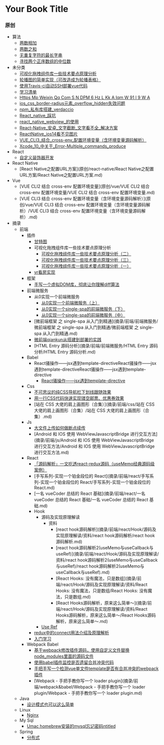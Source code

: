 # Your Book Title

### 原创
  - 算法
    * [两数相加](原创/算法/两数相加.md)
    * [两数之和](原创/算法/两数之和.md)
    * [无重复字符的最长字串](原创/算法/无重复字符的最长字串.md)
    * [寻找两个正序数组的中位数](原创/算法/寻找两个正序数组的中位数.md)
  - 未分类
    * [可视化拖拽组件库一些技术要点原理分析](原创/未分类/可视化拖拽组件库一些技术要点原理分析.md)
    * [轮播图的简单实现（可改造成为轮播表格）](原创/未分类/轮播图的简单实现（可改造成为轮播表格）.md)
    * [使用Travis-ci自动SSH部署vue代码](原创/未分类/使用Travis-ci自动SSH部署vue代码.md)
    * [学习清单](原创/未分类/学习清单.md)
    * [Https Mp Weixin Qq Com S N DPM 6 Hz L Kk A Iqm W 91 I 9 W A](原创/未分类/https-mp-weixin-qq-com-s-nDPM6HzLKkAIqmW91I9W-A.md)
    * [ios_css_border-radius元素_overflow_hidden失效问题](原创/未分类/ios_css_border-radius元素_overflow_hidden失效问题.md)
    * [npm_私有库搭建_verdaccio](原创/未分类/npm_私有库搭建_verdaccio.md)
    * [React_native_踩坑](原创/未分类/React_native_踩坑.md)
    * [react_native_webview_的使用](原创/未分类/react_native_webview_的使用.md)
    * [React-Native_安卓_文字截断_文字看不全_解决方案](原创/未分类/React-Native_安卓_文字截断_文字看不全_解决方案.md)
    * [ReactNative_ios14看不见图片](原创/未分类/ReactNative_ios14看不见图片.md)
    * [VUE_CLI3_结合_cross-env_配置环境变量（含环境变量源码解析）](原创/未分类/VUE_CLI3_结合_cross-env_配置环境变量（含环境变量源码解析）.md)
    * [Xcode_10_中关于_Error-Multiple_commands_produce](原创/未分类/Xcode_10_中关于_Error-Multiple_commands_produce.md)
  - React
    - [自定义装饰器开发](原创/react/自定义装饰器开发/自定义装饰器开发.md)
  - React Native
    - [React Native之配置URL方案](原创/react-native/React Native之配置URL方案/React Native之配置URL方案.md)
  - Vue
    - [VUE CLI2 结合 cross-env 配置环境变量](原创/vue/VUE CLI2 结合 cross-env 配置环境变量/VUE CLI2 结合 cross-env 配置环境变量.md)
    - [VUE CLI3 结合 cross-env 配置环境变量（含环境变量源码解析）](原创/vue/VUE CLI3 结合 cross-env 配置环境变量（含环境变量源码解析）/VUE CLI3 结合 cross-env 配置环境变量（含环境变量源码解析）.md)
- 摘录
  - 前端
    - 插件
      - [甘特图](摘录/前端/插件/甘特图/甘特图.md)
      - 可视化拖拽组件库一些技术要点原理分析
        - [可视化拖拽组件库一些技术要点原理分析（二）](摘录/前端/插件/可视化拖拽组件库一些技术要点原理分析/可视化拖拽组件库一些技术要点原理分析（二）/可视化拖拽组件库一些技术要点原理分析（二）.md)
        - [可视化拖拽组件库一些技术要点原理分析（三）](摘录/前端/插件/可视化拖拽组件库一些技术要点原理分析/可视化拖拽组件库一些技术要点原理分析（三）/可视化拖拽组件库一些技术要点原理分析（三）.md)
        - [可视化拖拽组件库一些技术要点原理分析（一）](摘录/前端/插件/可视化拖拽组件库一些技术要点原理分析/可视化拖拽组件库一些技术要点原理分析（一）/可视化拖拽组件库一些技术要点原理分析（一）.md)
      - [vr看房实现](摘录/前端/插件/vr看房实现/vr看房实现.md)
    - 框架
      - [手写一个虚拟DOM库，彻底让你理解diff算法](摘录/前端/框架/手写一个虚拟DOM库，彻底让你理解diff算法/手写一个虚拟DOM库，彻底让你理解diff算法.md)
    - 前端微服务
      - 从0实现一个前端微服务
        - [从0实现一个前端微服务（上）](摘录/前端/前端微服务/从0实现一个前端微服务/从0实现一个前端微服务（上）/从0实现一个前端微服务（上）.md)
        - [从0实现一个single-spa的前端微服务（下）](摘录/前端/前端微服务/从0实现一个前端微服务/从0实现一个single-spa的前端微服务（下）/从0实现一个single-spa的前端微服务（下）.md)
        - [从0实现一个single-spa的前端微服务（中）](摘录/前端/前端微服务/从0实现一个前端微服务/从0实现一个single-spa的前端微服务（中）/从0实现一个single-spa的前端微服务（中）.md)
      - [微前端框架 之 single-spa 从入门到精通](摘录/前端/前端微服务/微前端框架 之 single-spa 从入门到精通/微前端框架 之 single-spa 从入门到精通.md)
      - [微前端qiankun从搭建到部署的实践](摘录/前端/前端微服务/微前端qiankun从搭建到部署的实践/微前端qiankun从搭建到部署的实践.md)
      - [HTML Entry 源码分析](摘录/前端/前端微服务/HTML Entry 源码分析/HTML Entry 源码分析.md)
    - Babel
      - React骚操作——jsx遇到template-directiveReact骚操作——jsx遇到template-directiveReact骚操作——jsx遇到template-directive
        * [React骚操作——jsx遇到template-directive](摘录/前端/babel/React骚操作——jsx遇到template-directiveReact骚操作——jsx遇到template-directiveReact骚操作——jsx遇到template-directive/React骚操作——jsx遇到template-directive.md)
    - Css
      - [不可思议的纯CSS导航栏下划线跟随效果](摘录/前端/css/不可思议的纯CSS导航栏下划线跟随效果/不可思议的纯CSS导航栏下划线跟随效果.md)
      - [用一行CSS代码快速实现镂空邮票、优惠券效果](摘录/前端/css/用一行CSS代码快速实现镂空邮票、优惠券效果/用一行CSS代码快速实现镂空邮票、优惠券效果.md)
      - [站在 CSS 大佬的肩上画图形（合集）](摘录/前端/css/站在 CSS 大佬的肩上画图形（合集）/站在 CSS 大佬的肩上画图形（合集）.md)
    - Js
      - [大文件上传如何做断点续传](摘录/前端/js/大文件上传如何做断点续传/大文件上传如何做断点续传.md)
      - [Android 和 IOS 使用 WebViewJavascriptBridge 进行交互方法](摘录/前端/js/Android 和 IOS 使用 WebViewJavascriptBridge 进行交互方法/Android 和 IOS 使用 WebViewJavascriptBridge 进行交互方法.md)
    - React
      - [「源码解析」一文吃透react-redux源码（useMemo经典源码级案例）](摘录/前端/react/「源码解析」一文吃透react-redux源码（useMemo经典源码级案例）/「源码解析」一文吃透react-redux源码（useMemo经典源码级案例）.md)
      - [手写系列-实现一个铂金段位的 React](摘录/前端/react/手写系列-实现一个铂金段位的 React/手写系列-实现一个铂金段位的 React.md)
      - [一名 vueCoder 总结的 React 基础](摘录/前端/react/一名 vueCoder 总结的 React 基础/一名 vueCoder 总结的 React 基础.md)
      - Hook
        - 源码及实现原理解读
          - 资料
            - [react hook源码解析](摘录/前端/react/Hook/源码及实现原理解读/资料/react hook源码解析/react hook源码解析.md)
            - [react hook源码解析2(useMemo与useCallback与useRef)](摘录/前端/react/Hook/源码及实现原理解读/资料/react hook源码解析2(useMemo与useCallback与useRef)/react hook源码解析2(useMemo与useCallback与useRef).md)
            - [React Hooks: 没有魔法，只是数组](摘录/前端/react/Hook/源码及实现原理解读/资料/React Hooks: 没有魔法，只是数组/React Hooks: 没有魔法，只是数组.md)
            - [React Hooks源码解析，原来这么简单～](摘录/前端/react/Hook/源码及实现原理解读/资料/React Hooks源码解析，原来这么简单～/React Hooks源码解析，原来这么简单～.md)
        - [Use Ref](摘录/前端/react/Hook/useRef/useRef.md)
      - [redux中的connect用法介绍及原理解析](摘录/前端/react/redux中的connect用法介绍及原理解析/redux中的connect用法介绍及原理解析.md)
      * [入门学习](摘录/前端/react/入门学习.md)
    - Webpack Babel
      - [基于webpack修改插件源码，使用自定义文件替换node_modules里面的源码文件](摘录/前端/webpack&babel/基于webpack修改插件源码，使用自定义文件替换node_modules里面的源码文件/基于webpack修改插件源码，使用自定义文件替换node_modules里面的源码文件.md)
      - [使用babel插件监控是否遗留合并冲突代码](摘录/前端/webpack&babel/使用babel插件监控是否遗留合并冲突代码/使用babel插件监控是否遗留合并冲突代码.md)
      - [手把手写一个检测vue单文件template是否有合并冲突的webpack插件](摘录/前端/webpack&babel/手把手写一个检测vue单文件template是否有合并冲突的webpack插件/手把手写一个检测vue单文件template是否有合并冲突的webpack插件.md)
      - [Webpack - 手把手教你写一个 loader  plugin](摘录/前端/webpack&babel/Webpack - 手把手教你写一个 loader  plugin/Webpack - 手把手教你写一个 loader  plugin.md)
  - Java
    - [设计模式也可以这么简单](摘录/java/设计模式也可以这么简单/设计模式也可以这么简单.md)
  - Linux
    - [Nginx](摘录/linux/Nginx/Nginx.md)
  - My Sql
    * [Umac homebrew安装的mysql忘记密码ntitled](摘录/mySql/Umac%20homebrew安装的mysql忘记密码ntitled.md)
  - Spring
    * [分布式](摘录/spring/分布式.md)
